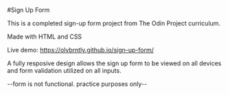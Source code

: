 #Sign Up Form

This is a completed sign-up form project from The Odin Project curriculum.

Made with HTML and CSS

Live demo: https://olvbrntly.github.io/sign-up-form/

A fully resposive design allows the sign up form to be viewed on all devices and form validation utilized on all inputs.

--form is not functional. practice purposes only--



